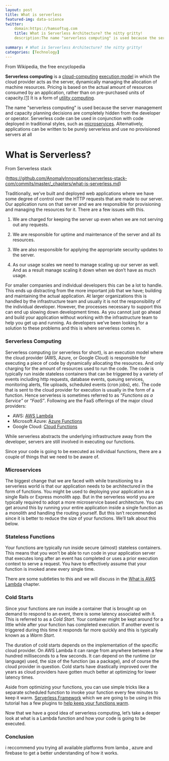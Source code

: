 ```yaml
---
layout: post
title: What is serverless
featured-img: data-science
twitter:
    domain:https://hamsoftug.com
    title: What is Serverless Architecture? the nitty gritty!
    description:The name "serverless computing" is used because the server management and capacity plan
    
summary: # What is Serverless Architecture? the nitty gritty!
categories: [Technology]
---
```

From Wikipedia, the free encyclopedia

**Serverless computing** is a [cloud-computing](https://en.wikipedia.org/wiki/Cloud-computing "Cloud-computing") [execution model](https://en.wikipedia.org/wiki/Execution_model "Execution model") in which the cloud provider acts as the server, dynamically managing the allocation of machine resources. Pricing is based on the actual amount of resources consumed by an application, rather than on pre-purchased units of capacity.[[1]](https://en.wikipedia.org/wiki/Serverless_computing#cite_note-techcrunch-lambda-1) It is a form of [utility computing](https://en.wikipedia.org/wiki/Utility_computing "Utility computing").

The name "serverless computing" is used because the server management and capacity planning decisions are completely hidden from the developer or operator. Serverless code can be used in conjunction with code deployed in traditional styles, such as [microservices](https://en.wikipedia.org/wiki/Microservices "Microservices"). Alternatively, applications can be written to be purely serverless and use no provisioned servers at all

# What is Serverless?

From Serverless stack

(https://github.com/AnomalyInnovations/serverless-stack-com/commits/master/_chapters/what-is-serverless.md)

Traditionally, we’ve built and deployed web applications where we have some degree of control over the HTTP requests that are made to our server. Our application runs on that server and we are responsible for provisioning and managing the resources for it. There are a few issues with this.

1.  We are charged for keeping the server up even when we are not serving out any requests.
    
2.  We are responsible for uptime and maintenance of the server and all its resources.
    
3.  We are also responsible for applying the appropriate security updates to the server.
    
4.  As our usage scales we need to manage scaling up our server as well. And as a result manage scaling it down when we don’t have as much usage.
    

For smaller companies and individual developers this can be a lot to handle. This ends up distracting from the more important job that we have; building and maintaining the actual application. At larger organizations this is handled by the infrastructure team and usually it is not the responsibility of the individual developer. However, the processes necessary to support this can end up slowing down development times. As you cannot just go ahead and build your application without working with the infrastructure team to help you get up and running. As developers we’ve been looking for a solution to these problems and this is where serverless comes in.

### Serverless Computing

Serverless computing (or serverless for short), is an execution model where the cloud provider (AWS, Azure, or Google Cloud) is responsible for executing a piece of code by dynamically allocating the resources. And only charging for the amount of resources used to run the code. The code is typically run inside stateless containers that can be triggered by a variety of events including http requests, database events, queuing services, monitoring alerts, file uploads, scheduled events (cron jobs), etc. The code that is sent to the cloud provider for execution is usually in the form of a function. Hence serverless is sometimes referred to as _“Functions as a Service”_ or _“FaaS”_. Following are the FaaS offerings of the major cloud providers:

-   AWS: [AWS Lambda](https://aws.amazon.com/lambda/)
-   Microsoft Azure: [Azure Functions](https://azure.microsoft.com/en-us/services/functions/)
-   Google Cloud: [Cloud Functions](https://cloud.google.com/functions/)

While serverless abstracts the underlying infrastructure away from the developer, servers are still involved in executing our functions.

Since your code is going to be executed as individual functions, there are a couple of things that we need to be aware of.

### Microservices

The biggest change that we are faced with while transitioning to a serverless world is that our application needs to be architectured in the form of functions. You might be used to deploying your application as a single Rails or Express monolith app. But in the serverless world you are typically required to adopt a more microservice based architecture. You can get around this by running your entire application inside a single function as a monolith and handling the routing yourself. But this isn’t recommended since it is better to reduce the size of your functions. We’ll talk about this below.

### Stateless Functions

Your functions are typically run inside secure (almost) stateless containers. This means that you won’t be able to run code in your application server that executes long after an event has completed or uses a prior execution context to serve a request. You have to effectively assume that your function is invoked anew every single time.

There are some subtleties to this and we will discuss in the [What is AWS Lambda](https://serverless-stack.com/chapters/what-is-aws-lambda.html) chapter.

### Cold Starts

Since your functions are run inside a container that is brought up on demand to respond to an event, there is some latency associated with it. This is referred to as a _Cold Start_. Your container might be kept around for a little while after your function has completed execution. If another event is triggered during this time it responds far more quickly and this is typically known as a _Warm Start_.

The duration of cold starts depends on the implementation of the specific cloud provider. On AWS Lambda it can range from anywhere between a few hundred milliseconds to a few seconds. It can depend on the runtime (or language) used, the size of the function (as a package), and of course the cloud provider in question. Cold starts have drastically improved over the years as cloud providers have gotten much better at optimizing for lower latency times.

Aside from optimizing your functions, you can use simple tricks like a separate scheduled function to invoke your function every few minutes to keep it warm. [Serverless Framework](https://serverless.com) which we are going to be using in this tutorial has a few plugins to [help keep your functions warm](https://github.com/FidelLimited/serverless-plugin-warmup).

Now that we have a good idea of serverless computing, let’s take a deeper look at what is a Lambda function and how your code is going to be executed.

### Conclusion  
i reccommend you trying all available platforms from lamba , azure and firebase to get a better understanding of how it works.
